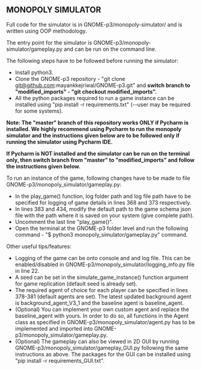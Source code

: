 ## MONOPOLY SIMULATOR

Full code for the simulator is in GNOME-p3/monopoly-simulator/ and is written using OOP methodology.

The entry point for the simulator is GNOME-p3/monopoly-simulator/gameplay.py and can be run on the command line.

The following steps have to be followed before running the simulator:
* Install python3.
* Clone the GNOME-p3 repository - "git clone git@github.com:mayankkejriwal/GNOME-p3.git"
and **switch branch to "modified_imports" - "git checkout modified_imports".**
* All the python packages required to run a game instance can be installed using "pip install -r requirements.txt" (--user may be required for some systems).

**Note: The "master" branch of this repository works ONLY if Pycharm is installed. We highly recommend using Pycharm to run the monopoly simulator and the instructions given below are to be followed only if running the simulator using Pycharm IDE.** 

**If Pycharm is NOT installed and the simulator can be run on the terminal only, then switch branch from "master" to "modified_imports" and follow the instructions given below.** 


To run an instance of the game, following changes have to be made to file GNOME-p3/monopoly_simulator/gameplay.py:
* In the play_game() function, log folder path and log file path have to be specified for logging of game details in lines 368 and 373 respectively. 
* In lines 383 and 434, modify the default path to the game schema json file with the path where it is saved on your system (give complete path).
* Uncomment the last line "play_game()".
* Open the terminal at the GNOME-p3 folder level and run the following command - "$ python3 monopoly_simulator/gameplay.py" command.

Other useful tips/features:
* Logging of the game can be onto console and and log file. This can be enabled/disabled in GNOME-p3/monopoly_simulator/logging_info.py file in line 22.
* A seed can be set in the simulate_game_instance() function argument for game replication (default seed is already set). 
* The required agent of choice for each player can be specified in lines 378-381 (default agents are set). The latest updated background agent is background_agent_V3_1 and the baseline agent is baseline_agent. 
* (Optional) You can implement your own custom agent and replace the baseline_agent with yours. In order to do so, 
all functions in the Agent class as specified in GNOME-p3/monopoly_simulator/agent.py has to be implemented and imported into GNOME-p3/monopoly_simulator/gameplay.py.
* (Optional) The gameplay can also be viewed in 2D GUI by running GNOME-p3/monopoly_simulator/gameplay_GUI.py following the same instructions as above. 
The packages for the GUI can be installed using "pip install -r requirements_GUI.txt".
